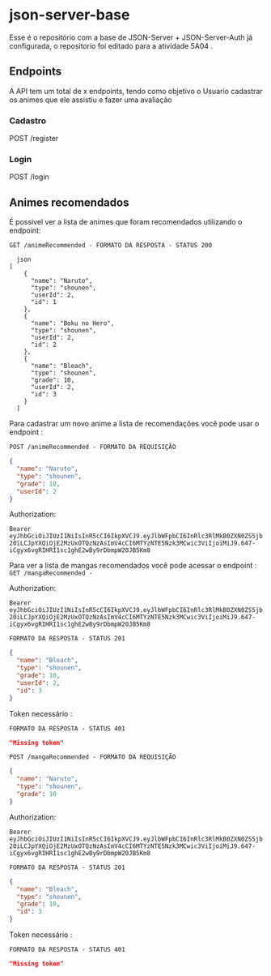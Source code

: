# json-server-base

Esse é o repositório com a base de JSON-Server + JSON-Server-Auth já configurada, o repositorio foi editado para a atividade 5A04 .

## Endpoints

A API tem um total de x endpoints, tendo como objetivo o Usuario cadastrar os animes que ele assistiu e fazer uma avaliação

### Cadastro

POST /register

### Login

POST /login

## Animes recomendados

É possivel ver a lista de animes que foram recomendados utilizando o endpoint:

`GET /animeRecommended - FORMATO DA RESPOSTA - STATUS 200`

```
  json
[
    {
      "name": "Naruto",
      "type": "shounen",
      "userId": 2,
      "id": 1
    },
    {
      "name": "Boku no Hero",
      "type": "shounen",
      "userId": 2,
      "id": 2
    },
    {
      "name": "Bleach",
      "type": "shounen",
      "grade": 10,
      "userId": 2,
      "id": 3
    }
  ]
```

Para cadastrar um novo anime a lista de recomendações você pode usar o endpoint :

`POST /animeRecommended - FORMATO DA REQUISIÇÃO`

```json
{
  "name": "Naruto",
  "type": "shounen",
  "grade": 10,
  "userId": 2
}
```

Authorization:

`Bearer eyJhbGciOiJIUzI1NiIsInR5cCI6IkpXVCJ9.eyJlbWFpbCI6InRlc3RlMkB0ZXN0ZS5jb20iLCJpYXQiOjE2MzUxOTQzNzAsImV4cCI6MTYzNTE5Nzk3MCwic3ViIjoiMiJ9.647-iCgyx6vgRIHRI1sc1ghE2wBy9rDbmpW20JB5Km8`

Para ver a lista de mangas recomendados você pode acessar o endpoint :
`GET /mangaRecommended - `

Authorization:

`Bearer eyJhbGciOiJIUzI1NiIsInR5cCI6IkpXVCJ9.eyJlbWFpbCI6InRlc3RlMkB0ZXN0ZS5jb20iLCJpYXQiOjE2MzUxOTQzNzAsImV4cCI6MTYzNTE5Nzk3MCwic3ViIjoiMiJ9.647-iCgyx6vgRIHRI1sc1ghE2wBy9rDbmpW20JB5Km8`

`FORMATO DA RESPOSTA - STATUS 201`

```json
{
  "name": "Bleach",
  "type": "shounen",
  "grade": 10,
  "userId": 2,
  "id": 3
}
```

Token necessário :

`FORMATO DA RESPOSTA - STATUS 401`

```json
"Missing token"
```

`POST /mangaRecommended - FORMATO DA REQUISIÇÃO`

```json
{
  "name": "Naruto",
  "type": "shounen",
  "grade": 10
}
```

Authorization:

`Bearer eyJhbGciOiJIUzI1NiIsInR5cCI6IkpXVCJ9.eyJlbWFpbCI6InRlc3RlMkB0ZXN0ZS5jb20iLCJpYXQiOjE2MzUxOTQzNzAsImV4cCI6MTYzNTE5Nzk3MCwic3ViIjoiMiJ9.647-iCgyx6vgRIHRI1sc1ghE2wBy9rDbmpW20JB5Km8`

`FORMATO DA RESPOSTA - STATUS 201`

```json
{
  "name": "Bleach",
  "type": "shounen",
  "grade": 10,
  "id": 3
}
```

Token necessário :

`FORMATO DA RESPOSTA - STATUS 401`

```json
"Missing token"
```
